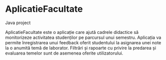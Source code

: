 # AplicatieFacultate
Java project 
 
AplicatieFacultate este o aplicație care ajută cadrele didactice să monitorizeze activitatea
studenților pe parcursul unui semestru. Aplicația va permite înregistrarea unui feedback oferit
studentului la asignarea unei note la o anumită temă de laborator. Filtrări și rapoarte cu privire la
predarea și evaluarea temelor sunt de asemenea oferite utilizatorului.
